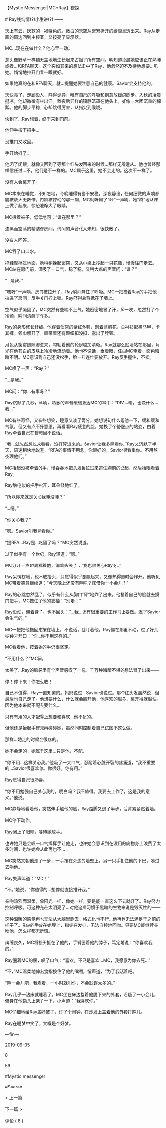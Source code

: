 <br/><br/>【Mystic Messenger|MC*Ray】夜探<br/><br/># Ray线纯情(?)小甜饼(?) ——<br/><br/>天上有云，灰软的，褐紫色的。微白的天空从絮絮撕开的缝隙里透出来。Ray从走廊的窗边回到主控室，又按亮了显示器。<br/><br/>MC...现在在做什么？他心里一动。<br/><br/>念头像野草一样铺天盖地地生长起来占据了所有空间。明知道凌晨她应该正在熟睡或者...和RFA聊天。这个突如其来的想法击中了Ray，他忽然迫不及待地想要...见她。悄悄地拉开门看一眼就好。<br/><br/>如果她真的在和RFA聊天，就...提醒她要注意自己的健康。Savior会支持他的。<br/><br/>天快亮了，走廊没人，静得诡异，唯有自己的呼吸和刻意放缓的脚步。入秋的凌晨挺凉，他却微微有些出汗。熬夜后异样的镇静笼罩在他头上，好像一大团沉重的棉絮。他的脚步平稳，心却跳得厉害，从指尖到喉咙。<br/><br/>快到了...Ray想着，终于来到门前。<br/><br/>他伸手按下把手...<br/><br/>没推门又收回。<br/><br/>手开始抖了。<br/><br/>他闭了闭眼，就像又回到了等那个红头发回来的时候...那样无所适从。他也曾经那样信任过...不，他们是不一样的。MC属于这里，她不会走的。这次不一样了。<br/><br/>没有人会离开了。<br/><br/>MC本来在睡觉，不知怎地，今晚睡得有些不安稳。深夜静谧，任何细微的声响都能被放大无数倍，门锁被拧动的那一刻，MC就听到了“咔”一声响，她“腾”地从床上做了起来，惊恐地睁大了眼睛。<br/><br/>MC揪着被子，低低地问：“谁在那里？”<br/><br/>漆黑而空荡的精装修房间，询问的声音化入未知，很快散了。<br/><br/>没有人回答。<br/><br/>MC吞了口口水。<br/><br/>拖鞋摩擦过地面，她稍稍挽起窗帘，又从小桌上抄起一只花瓶，慢慢往门走去。MC站在房门前，深吸了一口气，稳了稳，又稍大点的声音问：“谁？”<br/><br/>“...是我。”<br/><br/>“吱呀”一声响，房门被拉开了，Ray瞬间屏住了呼吸。MC一把拽着Ray的手把他拉进了房间，反手关门拧上锁。Ray吓得后背抵在了墙上。<br/><br/>空气似乎凝固了，MC突然有些喘不上气。她密密地冒了汗，风一吹，忽然打了个冷颤，瞬间清醒了许多。<br/><br/>Ray的身形修长纤细。他穿着惯常的紫红外套，别着蓝胸花，白衬衫配黑马甲，卡其裤。领巾解开了，顺带着还有颗纽扣没扣，露出了脖颈。<br/><br/>月色从窗帘缝隙渗进来，勾勒着他的轮廓越加清晰。Ray就那么贴墙站在那里，月光在他苍白的皮肤上冷冷地流动着。他也不说话，垂着眼，任由MC牵着，面色晦暗不明。MC意识到自己还没松手，脸一红连忙要放开。Ray反手握住，不松。<br/><br/>MC唤了一声：“Ray？”<br/><br/>“...是我。”<br/><br/>MC问：“你...有事吗？”<br/><br/>Ray沉默了几秒，半晌，熟悉的声音缓缓抵达MC的耳中：“RFA...唔，也没什么...我...”<br/><br/>MC有些奇怪，又有些想笑，睡意又淡了两分。她想说句什么逗他一下，缓和缓和气氛，但又有点不好意思，再看看Ray疲惫的脸，她换了个舒服点的站姿，由着Ray牵着自己在昏暗里不说话。<br/><br/>“我...就忽然想过来看看，没打算进来的。Savior让我多照看你。”Ray又沉默了半天，语速稍快地说道，“RFA的事情不用急，你很好的，Savior很看重你。不用熬夜理他们。”<br/><br/>MC抬起没被牵着的手，慢吞吞地把头发拨拉过来遮住胸前的凸起，然后抬眼看着Ray。<br/><br/>Ray触电似的把手松开，耳朵倏地红了。<br/><br/>“所以你来就是关心我睡没睡？”<br/><br/>“...嗯。”<br/><br/>“你关心我？”<br/><br/>“嗯。Savior叫我照看你。”<br/><br/>“提RFA...Ray是...吃醋了吗？”MC突然说道。<br/><br/>过了似乎有一个世纪，Ray轻道：“嗯。”<br/><br/>MC分开一点距离看着他，偏着头笑了：“我也很关心Ray呀。”<br/><br/>Ray呆愣楞地，也不敢抬头，只觉得似乎要飘起来，又像热得随时会炸开。他听见MC带着笑意继续道：“今天晚上还没有睡吧？床借你一小会儿？”<br/><br/>Ray的心跳忽然乱了，似乎有什么从胸口“砰”地炸了出来。他捂着自己的脸就去摸门把手，MC拽住了他的衣袖：“别走！”<br/><br/>Ray没动，僵着身子，也不回头：“...我...还有很重要的工作马上要做。迟了Savior会生气的。”<br/><br/>MC一把把他拖回来按在墙上，不说话，就盯着他。Ray僵在那里不动，过了好几秒钟才开口：“你...你不用这样的。”<br/><br/>MC看着他，按着她的手仍很坚定。<br/><br/>“不用什么？”MC问。<br/><br/>太美了...Ray的脑袋里有个声音感叹了一句。千万种晦暗不堪的想法冒了出来——<br/><br/>停！停下来！你怎么敢！<br/><br/>自己不值得，Ray一直知道的。妈妈说过，Savior也说过。那个红头发虽然说...但最后也自己走了。他想要什么，什么就会离开他，他喜欢的越多，离开得就越快。因为他本来就不配去要什么。<br/><br/>只有有用的人才配得上想要和喜欢...他不配的。<br/><br/>但他还是抬起手臂想再碰碰她，虽然同时控制着自己试图不这么做。<br/><br/>那样...她走的时候会很疼的。<br/><br/>她不会走的，她属于这里...只是他，不配。<br/><br/>“你不用...这样关心我。”他吸了一大口气，忍耐着心脏开裂的疼痛道，“我不重要的...Savior很喜欢你。你很好。你有用。”<br/><br/>Ray觉得自己很冷静。<br/><br/>“你不用勉强自己关心我的，明白吗？我不值得。我要去工作了，这是我的意义。”他说。<br/><br/>MC静静地看着他，突然伸手触他的脸，Ray踮脚又退了半步，后背紧紧贴着墙。<br/><br/>MC停下动作。<br/><br/>Ray闭上了眼睛，等待她放手。<br/><br/>也许她只是会叹一口气挥挥手让他走，也许她会意识到在没用的废物身上浪费了太多时间，也许她会从此再也不...<br/><br/>MC突然又朝他走了一步，一手按在旁边的墙壁上，另一只手扣住他的下巴，凑过去吻他。<br/><br/>Ray失声叫道：“MC！”<br/><br/>“不。”她说，“你值得的...想停就直接推开我。”<br/><br/>亲吻热烈而温柔，像阳光一样，像她一样。要是能一直这么下去就好了。Ray努力控制呼吸。可这种光芒太明亮了...对他这样习惯于黑暗的生物来说是毁灭性的——<br/><br/>这种温暖的感觉再也无法从大脑里删去，格式化也不行...他再也无法满足于之前的样子了。Ray的手放在她腰上，指尖在发抖，无法自控地回吻。只要MC能继续亲吻他，怎么样都无所谓。<br/><br/>纠缠良久，MC将额头抵在了他的，手臂圈着他的脖子，笃定地说：“你喜欢我的。”<br/><br/>Ray圈着MC的腰，叹了口气：“喜欢。不只是喜欢...MC，我愿意为你去死...”<br/><br/>“不，”MC温柔地伸出食指按住了他的嘴唇，悄声道，“为了我活着吧。<br/><br/>“睡一会儿吧，我看着，一小时就叫你，不会耽误太多的。”<br/><br/>Ray几乎一沾床就睡着了。MC坐在床边抱着他脱下来的外套，迟疑了一小会儿，俯身在他额头上亲了一下，小声道：“我喜欢你。”<br/><br/>MC仔细地给Ray盖好被子，订了个闹钟，在沙发上盖着他的外套打盹儿。<br/><br/>Ray在睡梦中笑了，大概是个好梦。<br/><br/>—fin—<br/><br/>2019-09-05<br/><br/>8<br/><br/>59<br/><br/>#Mystic messenger<br/><br/>#Saeran<br/><br/>< 上一篇<br/><br/>下一篇 ><br/><br/>评论 ( 8 )<br/><br/>